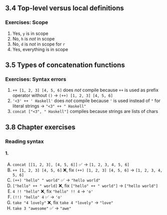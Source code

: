 ## 3.4 Top-level versus local definitions

### Exercises: Scope

1. Yes, `y` is in scope
1. No, `h` is _not_ in scope
1. No, `d` is _not_ in scope for `r`
1. Yes, everything is in scope

## 3.5 Types of concatenation functions

### Exercises: Syntax errors

1. `++ [1, 2, 3] [4, 5, 6]` does _not_ compile because `++` is used as prefix operator without `()` -> `(++) [1, 2, 3] [4, 5, 6]`
1. `'<3' ++ ' Haskell'` does _not_ compile because `'` is used instead of `"` for literal strings -> `"<3" ++ " Haskell"`
1. `concat ["<3", " Haskell"]` compiles because strings are lists of chars

## 3.8 Chapter exercises

### Reading syntax

#### 1.

<lettered>

1. `concat [[1, 2, 3], [4, 5, 6]]` ✅ -> `[1, 2, 3, 4, 5, 6]`
1. `++ [1, 2, 3] [4, 5, 6]` ❌, fix `(++) [1, 2, 3] [4, 5, 6]` -> `[1, 2, 3, 4, 5, 6]`
1. `(++) "hello" " world"` ✅ -> `"hello world"`
1. `["hello" ++ " world]` ❌, fix `["hello" ++ " world"]` -> `["hello world"]`
1. `4 !! "hello"` ❌, fix `"hello" !! 4` -> `'o'`
1. `(!!) "hello" 4` ✅ -> `'o'`
1. `take "4 lovely"` ❌, fix `take 4 "lovely"` -> `"love"`
1. `take 3 "awesome"` ✅ -> `"awe"`

</lettered>

<style type="text/css">
    lettered ol { list-style-type: upper-alpha; }
</style>
